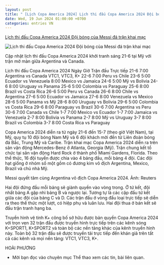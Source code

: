 ```yaml
---
layout: post
title: " [Lịch Copa America 2024] Lịch thi đấu Copa America 2024 Đội bóng của Messi đá trận khai mạc"
date: Wed, 19 Jun 2024 01:00:00 +0700
categories: entries VN
---
```

[Lịch thi đấu Copa America 2024 Đội bóng của Messi đá trận khai mạc](https://www.qdnd.vn/the-thao/quoc-te/lich-thi-dau-copa-america-2024-doi-bong-cua-messi-da-tran-khai-mac-781710)

![Lịch thi đấu Copa America 2024 Đội bóng của Messi đá trận khai mạc](https://file3.qdnd.vn/data/images/0/2024/06/19/upload_2312/messi.jpg?w=400)

Cập nhật lịch thi đấu Copa America 2024 khởi tranh sáng 21-6 tại Mỹ với trận mở màn giữa Argentina và Canada.

Lịch thi đấu Copa America 2024 Ngày Giờ Trận đấu Trực tiếp 21-6 7:00 Argentina vs Canada VTC1, VTC3, K+ 22-6 7:00 Peru vs Chile 23-6 5:00 Ecuador vs Venezuela 8:00 Mexico vs Jamaica 24-6 5:00 Mỹ vs Bolivia 24-6 8:00 Uruguay vs Panama 25-6 5:00 Colombia vs Paraguay 25-6 8:00 Brazil vs Costa Rica 26-6 5:00 Peru vs Canada 26-6 8:00 Chile vs Argentina 27-6 5:00 Ecuador vs Jamaica 27-6 8:00 Venezuela vs Mexico 28-6 5:00 Panama vs Mỹ 28-6 8:00 Uruguay vs Bolivia 29-6 5:00 Colombia vs Costa Rica 29-6 8:00 Paraguay vs Brazil 30-6 7:00 Argentina vs Peru 30-6 7:00 Canada vs Chile 1-7 7:00 Mexico vs Ecuador 1-7 7:00 Jamaica vs Venezuela 2-7 8:00 Bolivia vs Panama 2-7 8:00 Mỹ vs Uruguay 3-7 8:00 Brazil vs Colombia 3-7 8:00 Costa Rica vs Paraguay

Copa America 2024 diễn ra từ ngày 21-6 đến 15-7 (theo giờ Việt Nam), tại Mỹ, quy tụ 10 đội bóng Nam Mỹ và 6 đội khách mời đến từ Liên đoàn bóng đá Bắc, Trung Mỹ và Caribe. Trận khai mạc Copa America 2024 diễn ra trên sân vận động Mercedes-Benz ở Atlanta, Georgia (Mỹ). Trận chung kết tổ chức tại sân vận động Hard Rock ở thành phố Miami Gardens, Florida. Theo thể thức, 16 đội tuyển được chia vào 4 bảng đấu, mỗi bảng 4 đội. Các đội hạt giống ở nhóm số một gồm có đương kim vô địch Argentina, Mexico, Brazil và chủ nhà Mỹ.

Messi quyết tâm cùng Argentina vô địch Copa America 2024. Ảnh: Reuters

Hai đội đứng đầu mỗi bảng sẽ giành quyền vào vòng trong. Ở tứ kết, đội nhất bảng A gặp nhì bảng B và ngược lại. Tương tự là các cặp đấu tứ kết giữa các đội của bảng C và D. Các trận đấu ở vòng đấu loại trực tiếp sẽ diễn ra theo thể thức một lượt, có hiệp phụ và luân lưu. Hai đội thua ở bán kết sẽ đấu trận tranh hạng ba.

Truyền hình vệ tinh K+ công bố sở hữu được bản quyền Copa America 2024 với trọn vẹn 32 trận đấu được truyền hình trực tiếp trên các kênh sóng K+SPORT1, K+SPORT2 và toàn bộ các nền tảng khác của kênh truyền hình này. Toàn bộ 32 trận đấu sẽ được truyền tải trực tiếp đến khán giả trên tất cả các kênh và mọi nền tảng: VTC1, VTC3, K+.

HOÀI PHƯƠNG

* Mời bạn đọc vào chuyên mục Thể thao xem các tin, bài liên quan.

